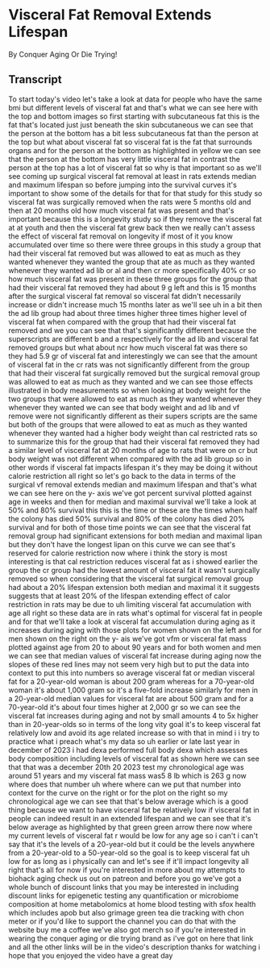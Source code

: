 # Visceral Fat Removal Extends Lifespan

By Conquer Aging Or Die Trying! 


## Transcript

To start today's video let's take a look at data for people who have the same bmi but different levels of visceral fat and that's what we can see here with the top and bottom images so first starting with subcutaneous fat this is the fat that's located just just beneath the skin subcutaneous we can see that the person at the bottom has a bit less subcutaneous fat than the person at the top but what about visceral fat so visceral fat is the fat that surrounds organs and for the person at the bottom as highlighted in yellow we can see that the person at the bottom has very little visceral fat in contrast the person at the top has a lot of visceral fat so why is that important so as we'll see coming up surgical visceral fat removal at least in rats extends median and maximum lifespan so before jumping into the survival curves it's important to show some of the details for that for that study for this study so visceral fat was surgically removed when the rats were 5 months old and then at 20 months old how much visceral fat was present and that's important because this is a longevity study so if they remove the visceral fat at at youth and then the visceral fat grew back then we really can't assess the effect of visceral fat removal on longevity if most of it you know accumulated over time so there were three groups in this study a group that had their visceral fat removed but was allowed to eat as much as they wanted whenever they wanted the group that ate as much as they wanted whenever they wanted ad lib or al and then cr more specifically 40% cr so how much visceral fat was present in these three groups for the group that had their visceral fat removed they had about 9 g left and this is 15 months after the surgical visceral fat removal so visceral fat didn't necessarily increase or didn't increase much 15 months later as we'll see uh in a bit then the ad lib group had about three times higher three times higher level of visceral fat when compared with the group that had their visceral fat removed and we you can see that that's significantly different because the superscripts are different b and a respectively for the ad lib and visceral fat removed groups but what about ncr how much visceral fat was there so they had 5.9 gr of visceral fat and interestingly we can see that the amount of visceral fat in the cr rats was not significantly different from the group that had their visceral fat surgically removed but the surgical removal group was allowed to eat as much as they wanted and we can see those effects illustrated in body measurements so when looking at body weight for the two groups that were allowed to eat as much as they wanted whenever they whenever they wanted we can see that body weight and ad lib and vf remove were not significantly different as their supers scripts are the same but both of the groups that were allowed to eat as much as they wanted whenever they wanted had a higher body weight than cal restricted rats so to summarize this for the group that had their visceral fat removed they had a similar level of visceral fat at 20 months of age to rats that were on cr but body weight was not different when compared with the ad lib group so in other words if visceral fat impacts lifespan it's they may be doing it without calorie restriction all right so let's go back to the data in terms of the surgical vf removal extends median and maximum lifespan and that's what we can see here on the y- axis we've got percent survival plotted against age in weeks and then for median and maximal survival we'll take a look at 50% and 80% survival this this is the time or these are the times when half the colony has died 50% survival and 80% of the colony has died 20% survival and for both of those time points we can see that the visceral fat removal group had significant extensions for both median and maximal lipan but they don't have the longest lipan on this curve we can see that's reserved for calorie restriction now where i think the story is most interesting is that cal restriction reduces visceral fat as i showed earlier the group the cr group had the lowest amount of visceral fat it wasn't surgically removed so when considering that the visceral fat surgical removal group had about a 20% lifespan extension both median and maximal it it suggests suggests that at least 20% of the lifespan extending effect of calor restriction in rats may be due to uh limiting visceral fat accumulation with age all right so these data are in rats what's optimal for visceral fat in people and for that we'll take a look at visceral fat accumulation during aging as it increases during aging with those plots for women shown on the left and for men shown on the right on the y- ais we've got vfm or visceral fat mass plotted against age from 20 to about 90 years and for both women and men we can see that median values of visceral fat increase during aging now the slopes of these red lines may not seem very high but to put the data into context to put this into numbers so average visceral fat or median visceral fat for a 20-year-old woman is about 200 gram whereas for a 70-year-old woman it's about 1,000 gram so it's a five-fold increase similarly for men in a 20-year-old median values for visceral fat are about 500 gram and for a 70-year-old it's about four times higher at 2,000 gr so we can see the visceral fat increases during aging and not by small amounts 4 to 5x higher than in 20-year-olds so in terms of the long vity goal it's to keep visceral fat relatively low and avoid its age related increase so with that in mind i i try to practice what i preach what's my data so uh earlier or late last year in december of 2023 i had dexa performed full body dexa which assesses body composition including levels of visceral fat as shown here we can see that that was a december 20th 20 2023 test my chronological age was around 51 years and my visceral fat mass was5 8 lb which is 263 g now where does that number uh where where can we put that number into context for the curve on the right or for the plot on the right so my chronological age we can see that that's below average which is a good thing because we want to have visceral fat be relatively low if visceral fat in people can indeed result in an extended lifespan and we can see that it's below average as highlighted by that green green arrow there now where my current levels of visceral fat r would be low for any age so i can't i can't say that it's the levels of a 20-year-old but it could be the levels anywhere from a 20-year-old to a 50-year-old so the goal is to keep visceral fat uh low for as long as i physically can and let's see if it'll impact longevity all right that's all for now if you're interested in more about my attempts to biohack aging check us out on patreon and before you go we've got a whole bunch of discount links that you may be interested in including discount links for epigenetic testing any quantification or microbiome composition at home metabolomics at home blood testing with sfox health which includes apob but also grimage green tea die tracking with chon meter or if you'd like to support the channel you can do that with the website buy me a coffee we've also got merch so if you're interested in wearing the conquer aging or die trying brand as i've got on here that link and all the other links will be in the video's description thanks for watching i hope that you enjoyed the video have a great day
